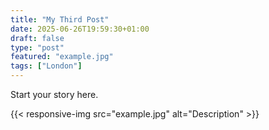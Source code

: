 ```yaml
---
title: "My Third Post"
date: 2025-06-26T19:59:30+01:00
draft: false
type: "post"
featured: "example.jpg"
tags: ["London"]
---
```


Start your story here.

{{< responsive-img src="example.jpg" alt="Description" >}}
